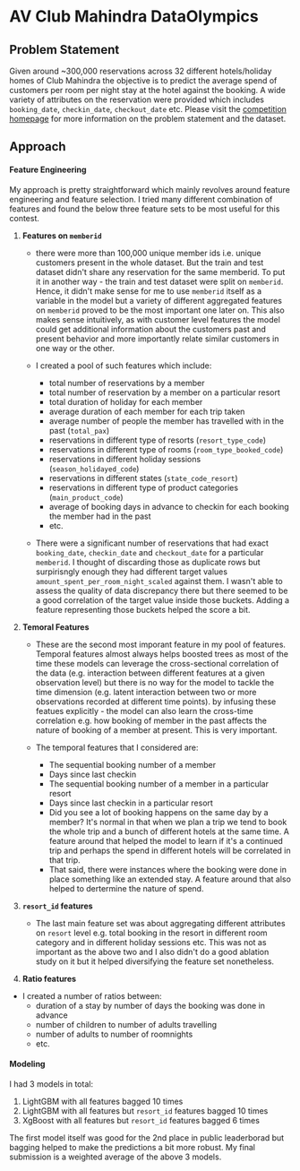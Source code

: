 # AV Club Mahindra DataOlympics


## Problem Statement
Given around ~300,000 reservations across 32 different hotels/holiday homes of Club Mahindra the objective is to predict the average spend of customers per room per night stay at the hotel against the booking. A wide variety of attributes on the reservation were provided which includes
`booking_date`, `checkin_date`, `checkout_date` etc. Please visit the [competition homepage](https://datahack.analyticsvidhya.com/contest/club-mahindra-dataolympics/) for more information on the problem statement and the dataset.

## Approach

#### Feature Engineering
My approach is pretty straightforward which mainly revolves around feature engineering and feature selection. I tried many different combination of features and found the below three feature sets to be most useful for this contest.

1. **Features on `memberid`**
   - there were more than 100,000 unique member ids i.e. unique customers present in the whole dataset. But the train and test dataset didn't share any reservation for the same memberid. To put it in another way - the train and test dataset were split on `memberid`. Hence, it didn't make sense for me to use `memberid` itself as a variable in the model but a variety of different aggregated features on `memberid` proved to be the most important one later on. This also makes sense intuitively, as with customer level features the model could get additional information about the customers past and present behavior and more importantly relate similar customers in one way or the other. 

   - I created a pool of such features which include:
     - total number of reservations by a member
     - total number of reservation by a member on a particular resort
	 - total duration of holiday for each member
	 - average duration of each member for each trip taken
	 - average number of people the member has travelled with in the past (`total_pax`)
	 - reservations in different type of resorts (`resort_type_code`)	
	 - reservations in different type of rooms (`room_type_booked_code`)
	 - reservations in different holiday sessions (`season_holidayed_code`)
	 - reservations in different states (`state_code_resort`)
	 - reservations in different type of product categories (`main_product_code`)
	 - average of booking days in advance to checkin for each booking the member had in the past
	 - etc.

   - There were a significant number of reservations that had exact `booking_date`, `checkin_date` and `checkout_date` for a particular `memberid`. I thought of discarding those as duplicate rows but surpirisngly enough they had different target values `amount_spent_per_room_night_scaled` against them. I wasn't able to assess the quality of data discrepancy there but there seemed to be a good correlation of the target value inside those buckets. Adding a feature representing those buckets helped the score a bit.

2. **Temoral Features**
   - These are the second most imporant feature in my pool of features. Temporal features almost always helps boosted trees as most of the time these models can leverage the cross-sectional correlation of the data (e.g. interaction between different features at a given observation level) but there is no way for the model to tackle the time dimension (e.g. latent interaction between two or more observations recorded at different time points). by infusing these featues explicitly - the model can also learn the cross-time correlation e.g. how booking of member in the past affects the nature of booking of a member at present. This is very important.

   - The temporal features that I considered are:
     - The sequential booking number of a member
     - Days since last checkin
     - The sequential booking number of a member in a particular resort
     - Days since last checkin in a particular resort
     - Did you see a lot of booking happens on the same day by a member? It's normal in that when we plan a trip we tend to book the whole trip and a bunch of different hotels at the same time. A feature around that helped the model to learn if it's a continued trip and perhaps the spend in different hotels will be correlated in that trip.
     - That said, there were instances where the booking were done in place something like an extended stay. A feature around that also helped to dertermine the nature of spend.

3. **`resort_id` features**
   - The last main feature set was about aggregating different attributes on `resort` level e.g. total booking in the resort in different room category and in different holiday sessions etc. This was not as important as the above two and I also didn't do a good ablation study on it but it helped diversifying the feature set nonetheless.

4. **Ratio features**
  - I created a number of ratios between:
    - duration of a stay by number of days the booking was done in advance
    - number of children to number of adults travelling
    - number of adults to number of roomnights
    - etc.

#### Modeling
I had 3 models in total:
1. LightGBM with all features bagged 10 times
2. LightGBM with all features but `resort_id` features bagged 10 times
3. XgBoost with all features but `resort_id` features bagged 6 times

The first model itself was good for the 2nd place in public leaderborad but bagging helped to make the predictions a bit more robust. My final submission is a weighted average of the above 3 models.


